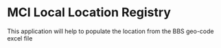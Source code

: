 MCI Local Location Registry
========================

This application will help to populate the location from the BBS geo-code excel file

